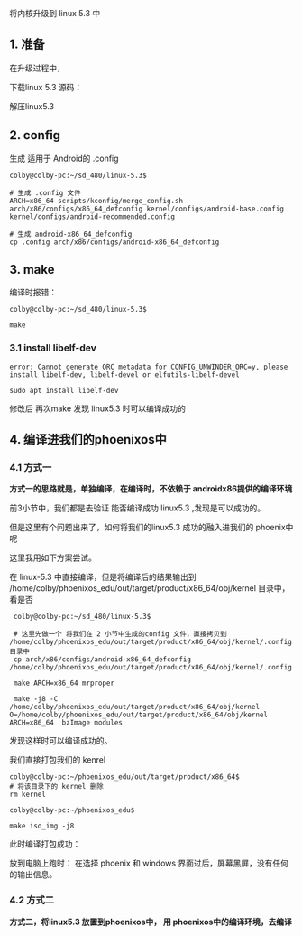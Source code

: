 将内核升级到 linux 5.3 中



## 1. 准备

在升级过程中，



下载linux 5.3 源码：

解压linux5.3



## 2. config

生成 适用于 Android的 .config

```shell
colby@colby-pc:~/sd_480/linux-5.3$

# 生成 .config 文件
ARCH=x86_64 scripts/kconfig/merge_config.sh arch/x86/configs/x86_64_defconfig kernel/configs/android-base.config kernel/configs/android-recommended.config

# 生成 android-x86_64_defconfig
cp .config arch/x86/configs/android-x86_64_defconfig
```

## 3. make

编译时报错：

```shell
colby@colby-pc:~/sd_480/linux-5.3$

make
```



### 3.1 install libelf-dev

```shell
error: Cannot generate ORC metadata for CONFIG_UNWINDER_ORC=y, please install libelf-dev, libelf-devel or elfutils-libelf-devel
```



```shell
sudo apt install libelf-dev
```



修改后 再次make 发现 linux5.3 时可以编译成功的





## 4. 编译进我们的phoenixos中

### 4.1 方式一

**方式一的思路就是，单独编译，在编译时，不依赖于 androidx86提供的编译环境**

前3小节中，我们都是去验证 能否编译成功 linux5.3 ,发现是可以成功的。

但是这里有个问题出来了，如何将我们的linux5.3 成功的融入进我们的 phoenix中呢



这里我用如下方案尝试。



在  linux-5.3 中直接编译，但是将编译后的结果输出到  /home/colby/phoenixos_edu/out/target/product/x86_64/obj/kernel 目录中，看是否

```shell
 colby@colby-pc:~/sd_480/linux-5.3$
 
 # 这里先做一个 将我们在 2 小节中生成的config 文件，直接拷贝到  /home/colby/phoenixos_edu/out/target/product/x86_64/obj/kernel/.config 目录中 
 cp arch/x86/configs/android-x86_64_defconfig /home/colby/phoenixos_edu/out/target/product/x86_64/obj/kernel/.config
 
 make ARCH=x86_64 mrproper
 
 make -j8 -C /home/colby/phoenixos_edu/out/target/product/x86_64/obj/kernel O=/home/colby/phoenixos_edu/out/target/product/x86_64/obj/kernel ARCH=x86_64  bzImage modules
```



发现这样时可以编译成功的。

我们直接打包我们的 kenrel

```shell
colby@colby-pc:~/phoenixos_edu/out/target/product/x86_64$
# 将该目录下的 kernel 删除
rm kernel

colby@colby-pc:~/phoenixos_edu$ 

make iso_img -j8

```

此时编译打包成功：

放到电脑上跑时： 在选择 phoenix 和 windows 界面过后，屏幕黑屏，没有任何的输出信息。



### 4.2 方式二

**方式二，将linux5.3 放置到phoenixos中， 用 phoenixos中的编译环境，去编译**



